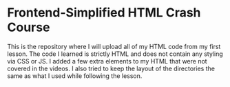 # Frontend-Simplified HTML Crash Course
This is the repository where I will upload all of my HTML code from my first lesson. The code I learned is strictly HTML and does not contain any styling via CSS or JS. I added a few extra elements to my HTML that were not covered in the videos. I also tried to keep the layout of the directories the same as what I used while following the lesson.
